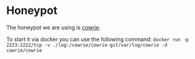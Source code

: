 # Honeypot

The honeypot we are using is [cowrie](https://github.com/cowrie/cowrie).

To start it via docker you can use the following command:
`docker run -p 2223:2222/tcp -v ./log:/cowrie/cowrie-git/var/log/cowrie -d cowrie/cowrie`